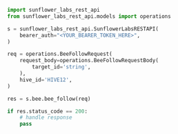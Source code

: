 <!-- Start SDK Example Usage [usage] -->
```python
import sunflower_labs_rest_api
from sunflower_labs_rest_api.models import operations

s = sunflower_labs_rest_api.SunflowerLabsRESTAPI(
    bearer_auth="<YOUR_BEARER_TOKEN_HERE>",
)

req = operations.BeeFollowRequest(
    request_body=operations.BeeFollowRequestBody(
        target_id='string',
    ),
    hive_id='HIVE12',
)

res = s.bee.bee_follow(req)

if res.status_code == 200:
    # handle response
    pass
```
<!-- End SDK Example Usage [usage] -->